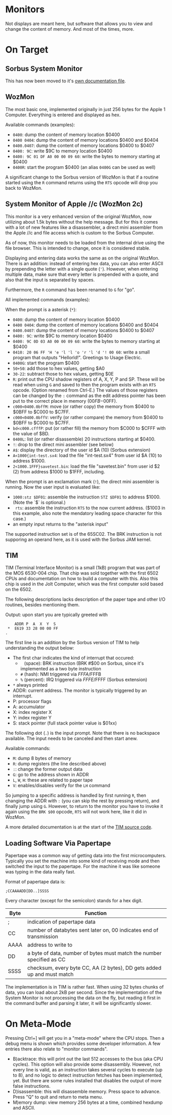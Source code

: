 Monitors
========

Not displays are meant here, but software that allows you to view and change
the content of memory. And most of the times, more.

On Target
=========

Sorbus System Monitor
---------------------

This has now been moved to it's [own documentation file](sysmon.md).

WozMon
------

The most basic one, implemented originally in just 256 bytes for the Apple 1
Computer. Everything is entered and displayed as hex.

Available commands (examples):

- `0400`: dump the content of memory location $0400
- `0400 0404`: dump the content of memory locations $0400 and $0404
- `0400.0407`: dump the content of memory locations $0400 to $0407
- `0400: 9C`: write $9C to memory location $0400
- `0400: 9C 01 DF A0 00 00 09 60`: write the bytes to memory starting at $0400
- `0400R`: start the program $0400 (an alias `0400G` can be used as well)

A significant change to the Sorbus version of WozMon is that if a routine
started using the `R` command returns using the `RTS` opcode will drop you
back to WozMon.


System Monitor of Apple //c (WozMon 2c)
---------------------------------------

This monitor is a very enhanced version of the original WozMon, now
utilizing about 1.5k bytes without the help message. But for this it
comes with a lot of new features like a disassembler, a direct mini
assembler from the Apple //c and file access which is custom to the
Sorbus Computer.

As of now, this monitor needs to be loaded from the internal drive
using the file browser. This is intended to change, once it is
considered stable.

Displaying and entering data works the same as on the original WozMon.
There is an addition: instead of entering hex data, you can also enter
ASCII by prepending the letter with a single quote (`'`). However, when
entering multiple data, make sure that every letter is prepended with a
quote, and also that the input is separated by spaces.

Furthermore, the `R` command has been renamed to `G` for "go".

All implemented commands (examples):

When the prompt is a asterisk (`*`):

- `0400`: dump the content of memory location $0400
- `0400 0404`: dump the content of memory locations $0400 and $0404
- `0400.0407`: dump the content of memory locations $0400 to $0407
- `0400: 9C`: write $9C to memory location $0400
- `0400: 9C 0D 03 A0 00 00 09 60`: write the bytes to memory starting at $0400
- `0410: 20 06 FF 'H 'e 'l 'l 'o 'r 'l 'd '! 00 60`:
   write a small program that outputs "Hellorld!". Greetings to Usage Electric.
- `0400G`: start the program $0400
- `50+50`: add those to hex values, getting $A0
- `30-22`: subtract those to hex values, getting $0E
- `R`: print out the CPU shadow registers of A, X, Y, P and SP. These will
   be read when using `G` and saved to then the program exists with an `RTS`
   opcode. (Option renamed from Ctrl-E.) The values of those registers can
   be changed by the `:` command as the edit address pointer has been put to
   the correct place in memory ($00FB-$00FF).
- `c000<0400.0bffM`: move (or rather copy) the memory from $0400 to $0BFF to
   $C000 to $C7FF.
- `c000<0400.0bffV`: verify (or rather compare) the memory from $0400 to
   $0BFF to $C000 to $C7FF.
- `bd<c000.cfffP`: put (or rather fill) the memory from $C000 to $CFFF with
   the value of $BD.
- `0400L`: list (or rather disassemble) 20 instructions starting at $0400.
- `!`: drop to the direct mini assembler (see below)
- `A$`: display the directory of the user id $A (10) (Sorbus extension)
- `A<1000{int-test.sx4`: load the file "int-test.sx4" from user id $A (10)
   to address $1000.
- `2<1000.1FFF}savetest.bin`: load the file "savetest.bin" from user id $2
   (2) from address $1000 to $1FFF, including.

When the prompt is an exclamation mark (`!`), the direct mini assembler is
running. Now the user input is evaluated like:

- `1000:stz $DF01`: assemble the instruction `STZ $DF01` to address $1000.
   (Note the `$` is optional.)
- ` rts`: assemble the instruction `RTS` to the now current address.
   ($1003 in this example, also note the mendatory leading space character
   for this case.)
- an empty input returns to the "asterisk input"

The supported instruction set is of the 65SC02. The BRK instruction is not
supporing an operand here, as it is used with the Sorbus JAM kernel.


TIM
---

TIM (Terminal Interface Monitor) is a small (1kB) program that was part of the
MOS 6530-004 chip. That chip was sold together with the first 6502 CPUs and
documentation on how to build a computer with this. Also this chip is used in
the Jolt Computer, which was the first computer sold based on the 6502.

The following descriptions lacks description of the paper tape and other I/O
routines, besides mentioning them.

Output: upon start you are typically greeted with
```
    ADDR P  A  X  Y  S
 *  E619 33 28 00 00 FF
.
```
The first line is an addition by the Sorbus version of TIM to help
understanding the output below:

- The first char indicates the kind of interrupt that occured:
  - ` ` (space): BRK instruction (BRK #$00 on Sorbus, since it's implemented
    as a two byte instruction
  - `#` (hash): NMI triggered via $FFFA/$FFFB
  - `%` (percent): IRQ triggered via $FFFE/$FFFF (Sorbus extension)
- `*` always printed
- ADDR: current address. The monitor is typically triggered by an interrupt.
- P: processor flags
- A: accumulator
- X: index register X
- Y: index register Y
- S: stack pointer (full stack pointer value is $01xx)

The following dot (`.`) is the input prompt. Note that there is no backspace
available. The input needs to be canceled and then start anew.

Available commands:

- `M`: dump 8 bytes of memory
- `R`: dump registers (the line described above)
- `:`: change the former output data
- `G`: go to the address shown in ADDR
- `L`, `W`, `H`: these are related to paper tape
- `V`: enables/disables verify for the `LH` command

So jumping to a specific address is handled by first running `R`, then changing
the ADDR with `:` (you can skip the rest by pressing return), and finally jump
using `G`. However, to return to the monitor you have to invoke it again using
the `BRK $00` opcode, `RTS` will not work here, like it did in WozMon.

A more detailed documentation is at the start of the
[TIM source code](../src/65c02/jam/rom/tim.s).


Loading Software Via Papertape
------------------------------

Papertape was a common way of getting data into the first microcomputers.
Typically you set the machine into some kind of receiving mode and then
switched the input to the papertape. For the machine it was like someone
was typing in the data really fast.

Format of papertape data is:
```
;CCAAAADD[DD..]SSSS
```
Every character (except for the semicolon) stands for a hex digit.

| Byte | Function                                                               |
| ---- | ---------------------------------------------------------------------- |
| ;    | indication of papertape data                                           |
| CC   | number of databytes sent later on, 00 indicates end of transmission    |
| AAAA | address to write to                                                    |
| DD   | a byte of data, number of bytes must match the number specified as CC  |
| SSSS | checksum, every byte CC, AA (2 bytes), DD gets added up and must match |

The implementation is in TIM is rather fast. When using 32 bytes chunks
of data, you can load about 2kB per second. Since the implementation of
the System Monitor is not processing the data on the fly, but reading it
first in the command buffer and parsing it later, it will be significantly
slower.


On Meta-Mode
============

Pressing Ctrl+] will get you in a "meta-mode" where the CPU stops. Then
a debug menu is shown which provides some developer information. A few
entries there also relate to "monitor commands".

- B)acktrace: this will print out the last 512 accesses to the bus (aka
  CPU cycles). This option will also provide some disassembly. However,
  not every line is valid, as an instruction takes several cycles to
  execute (up to 8), and no logic to detect instruction fetches has been
  implemented, yet. But there are some rules installed that disables
  the output of more false instructions.
- D)isassemble: this will disassemble memory. Press space to advance.
  Press "Q" to quit and return to meta menu.
- M)emory dump: view memory 256 bytes at a time, combined hexdump and
  ASCII.
